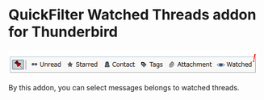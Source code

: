 ﻿# QuickFilter Watched Threads addon for Thunderbird

![screenshot](./docs/images/screenshot.png)

By this addon, you can select messages belongs to watched threads.

